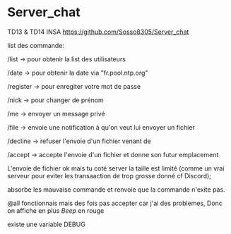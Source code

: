 # Server_chat
TD13 & TD14 INSA
https://github.com/Sosso8305/Server_chat

list des commande:

/list -> pour obtenir la list des utilisateurs

/date -> pour obtenir la date via "fr.pool.ntp.org"

/register <passwd> -> pour enregiter votre mot de passe

/nick <name> -> pour changer de prénom 

/me <name> <msg> -> envoyer un message privé

/file <name> <fileSRC> -> envoie une notification à <name> qu'on veut lui envoyer un fichier 

/decline <name> -> refuser l'envoie d'un fichier venant de <name>

/accept <name> <fileDEST> -> accepte l'envoie d'un fichier et donne son futur emplacement

L'envoie de fichier ok mais tu coté server la taille est limité (comme un vrai serveur pour eviter les transaaction de trop grosse donné cf Discord);

absorbe les mauvaise commande et renvoie que la commande n'exite pas.

@all fonctionnais mais des fois pas accepter car j'ai des problemes,
Donc on affiche en plus *Beep* en rouge


existe une variable DEBUG